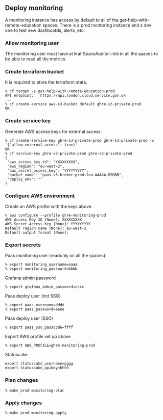 ## Deploy monitoring
A monitoring instance has access by default to all of the get-help-with-remote-education spaces.
There is a prod montoring instance and a dev one to test new dashboatds, alerts, etc.

### Allow monitoring user
The monitoring user must have at leat SpaceAuditor role in all the spaces to be able to read all the metrics.

### Create terraform bucket
It is required to store the terraform state.
```
% cf target -s get-help-with-remote-education-prod
API endpoint:   https://api.london.cloud.service.gov.uk
...
% cf create-service aws-s3-bucket default ghre-s3-private-prod
OK
```

### Create service key
Generate AWS access keys for external access.
```
% cf create-service-key ghre-s3-private-prod ghre-s3-private-prod -c '{"allow_external_access": true}'
OK
% cf service-key ghre-s3-private-prod ghre-s3-private-prod
{
 "aws_access_key_id": "XXXXXXXXX",
 "aws_region": "eu-west-2",
 "aws_secret_access_key": "YYYYYYYYY",
 "bucket_name": "paas-s3-broker-prod-lon-AAAAA-BBBBB",
 "deploy_env": ""
}
```

### Configure AWS environment
Create an AWS profile with the keys above.
```
% aws configure --profile ghre-monitoring-prod
AWS Access Key ID [None]: XXXXXXXXX
AWS Secret Access Key [None]: YYYYYYYYY
Default region name [None]: eu-west-2
Default output format [None]:
```

### Export secrets
Paas monitoring user (readonly on all the spaces):
```
% export monitoring_username=aaaa
% export monitoring_password=bbbb
```
Grafana admin password
```
% export grafana_admin_password=cccc
```
Paas deploy user (not SSO)
```
% export paas_username=dddd
% export paas_password=eeee
```
Paas deploy user (SSO)
```
% export paas_sso_passcode=ffff
```
Export AWS profile set up above
```
% export AWS_PROFILE=ghre-monitoring-prod
```
Statuscake
```
export statuscake_username=gggg
export statuscake_apikey=hhhh
```
### Plan changes
```
% make prod monitoring-plan
```

### Apply changes
```
% make prod monitoring-apply
```
